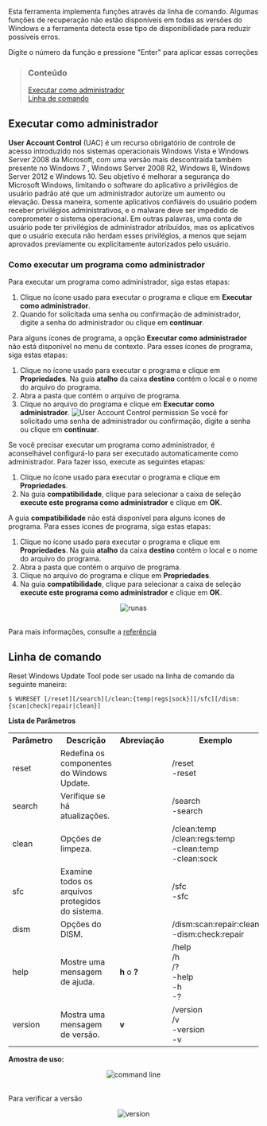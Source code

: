 Esta ferramenta implementa funções através da linha de comando. Algumas funções de recuperação não estão disponíveis em todas as versões do Windows e a ferramenta detecta esse tipo de disponibilidade para reduzir possíveis erros.

Digite o número da função e pressione "Enter" para aplicar essas correções


> ### Conteúdo
> 
> [Executar como administrador](#executar-como-administrador) <br />
> [Linha de comando](#linha-de-comando)


## Executar como administrador

**User Account Control** (UAC) é um recurso obrigatório de controle de acesso introduzido nos sistemas operacionais Windows Vista e Windows Server 2008 da Microsoft, com uma versão mais descontraída também presente no Windows 7 , Windows Server 2008 R2, Windows 8, Windows Server 2012 e Windows 10. Seu objetivo é melhorar a segurança do Microsoft Windows, limitando o software do aplicativo a privilégios de usuário padrão até que um administrador autorize um aumento ou elevação. Dessa maneira, somente aplicativos confiáveis ​​do usuário podem receber privilégios administrativos, e o malware deve ser impedido de comprometer o sistema operacional. Em outras palavras, uma conta de usuário pode ter privilégios de administrador atribuídos, mas os aplicativos que o usuário executa não herdam esses privilégios, a menos que sejam aprovados previamente ou explicitamente autorizados pelo usuário.


### Como executar um programa como administrador

Para executar um programa como administrador, siga estas etapas:

  1. Clique no ícone usado para executar o programa e clique em **Executar como administrador**.
  2. Quando for solicitada uma senha ou confirmação de administrador, digite a senha do administrador ou clique em **continuar**.

Para alguns ícones de programa, a opção **Executar como administrador** não está disponível no menu de contexto. Para esses ícones de programa, siga estas etapas:

  1. Clique no ícone usado para executar o programa e clique em **Propriedades**. Na guia **atalho** da caixa **destino** contém o local e o nome do arquivo do programa.
  2. Abra a pasta que contém o arquivo de programa.
  3. Clique no arquivo do programa e clique em **Executar como administrador**. ![User Account Control permission](https://sawinternal.blob.core.windows.net/gds-images/support/kbgraphics/public/en-us/securityshield.jpg) Se você for solicitado uma senha de administrador ou confirmação, digite a senha ou clique em **continuar**.

Se você precisar executar um programa como administrador, é aconselhável configurá-lo para ser executado automaticamente como administrador. Para fazer isso, execute as seguintes etapas:

  1. Clique no ícone usado para executar o programa e clique em **Propriedades**.
  2. Na guia **compatibilidade**, clique para selecionar a caixa de seleção **execute este programa como administrador** e clique em **OK**.

A guia **compatibilidade** não está disponível para alguns ícones de programa. Para esses ícones de programa, siga estas etapas:

  1. Clique no ícone usado para executar o programa e clique em **Propriedades**. Na guia **atalho** da caixa **destino** contém o local e o nome do arquivo do programa.
  2. Abra a pasta que contém o arquivo de programa.
  3. Clique no arquivo do programa e clique em **Propriedades**.
  4. Na guia **compatibilidade**, clique para selecionar a caixa de seleção **execute este programa como administrador** e clique em **OK**.

<div align="center">
	<img src="https://github.com/ManuelGil/Reset-Windows-Update-Tool/blob/master/docs/images/runas.gif?raw=true" alt="runas">
</div>
<br />

Para mais informações, consulte a [referência](https://support.microsoft.com/pt-br/kb/922708)


## Linha de comando

Reset Windows Update Tool pode ser usado na linha de comando da seguinte maneira:

```
$ WURESET [/reset][/search][/clean:{temp|regs|sock}][/sfc][/dism:{scan|check|repair|clean}]
```

**Lista de Parâmetros**

<table border="0" cellpadding="4">
	<tr>
		<th>
			Parâmetro
		</th>
		<th>
			Descrição
		</th>
		<th>
			Abreviação
		</th>
		<th>
			Exemplo
		</th>
	</tr>
	<tr>
		<td>
			reset
		</td>
		<td>
			Redefina os componentes do Windows Update.
		</td>
		<td>
		</td>
		<td>
			/reset <br />
			-reset
		</td>
	</tr>
	<tr>
		<td>
			search
		</td>
		<td>
			Verifique se há atualizações.
		</td>
		<td>
		</td>
		<td>
			/search <br />
			-search
		</td>
	</tr>
	<tr>
		<td>
			clean
		</td>
		<td>
			Opções de limpeza.
		</td>
		<td>
		</td>
		<td>
			/clean:temp <br />
			/clean:regs:temp <br />
			-clean:temp <br />
			-clean:sock
		</td>
	</tr>
	<tr>
		<td>
			sfc
		</td>
		<td>
			Examine todos os arquivos protegidos do sistema.
		</td>
		<td>
		</td>
		<td>
			/sfc <br />
			-sfc
		</td>
	</tr>
	<tr>
		<td>
			dism
		</td>
		<td>
			Opções do DISM.
		</td>
		<td>
		</td>
		<td>
			/dism:scan:repair:clean <br />
			-dism:check:repair
		</td>
	</tr>
	<tr>
		<td>
			help
		</td>
		<td>
			Mostre uma mensagem de ajuda.
		</td>
		<td>
			<b>h</b> o <b>?</b>
		</td>
		<td>
			/help <br />
			/h <br />
			/? <br />
			-help <br />
			-h <br />
			-?
		</td>
	</tr>
	<tr>
		<td>
			version
		</td>
		<td>
			Mostra uma mensagem de versão.
		</td>
		<td>
			<b>v</b>
		</td>
		<td>
			/version <br />
			/v <br />
			-version <br />
			-v
		</td>
	</tr>
</table>

**Amostra de uso:**

<div align="center">
	<img src="https://github.com/ManuelGil/Reset-Windows-Update-Tool/blob/master/docs/images/commands.gif?raw=true" alt="command line">
</div>
<br />

Para verificar a versão

<div align="center">
	<img src="https://github.com/ManuelGil/Reset-Windows-Update-Tool/blob/master/docs/images/version.gif?raw=true" alt="version">
</div>
